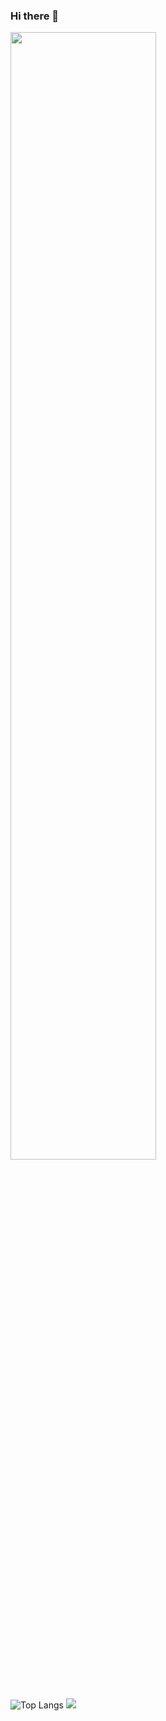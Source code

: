 ### Hi there 👋

<!--
**JinuSpace/JinuSpace** is a ✨ _special_ ✨ repository because its `README.md` (this file) appears on your GitHub profile.

Here are some ideas to get you started:

- 🔭 I’m currently working on ...
- 🌱 I’m currently learning ...
- 👯 I’m looking to collaborate on ...
- 🤔 I’m looking for help with ...
- 💬 Ask me about ...
- 📫 How to reach me: ...
- 😄 Pronouns: ...
- ⚡ Fun fact: ...
-->

<a>
<img src= "![Anurag's GitHub stats](https://github-readme-stats.vercel.app/api?username=JinuSpace&theme=dark&show_icons=true)" style="width: 68%;"/>
</a>


![Top Langs](https://github-readme-stats.vercel.app/api/top-langs/?username=JinuSpace&layout=compact&theme=dark)
<a>
<img src= />
</a>
